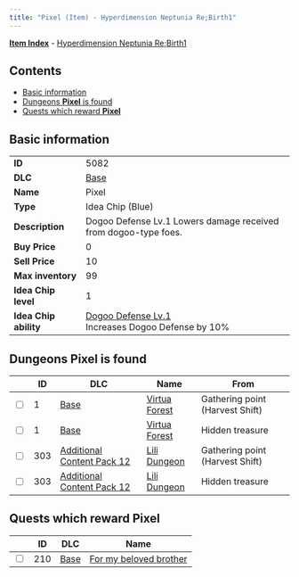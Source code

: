 ```yaml
---
title: "Pixel (Item) - Hyperdimension Neptunia Re;Birth1"
---
```


[**Item Index**](/neptunia/rb1/item/index.html) - [Hyperdimension Neptunia Re;Birth1](/neptunia/rb1)

## Contents

- [Basic information](#basic-information)
- [Dungeons **Pixel** is found](#dungeons-pixel-is-found)
- [Quests which reward **Pixel**](#quests-which-reward-pixel)

## Basic information

|   |   |
| -- | -- |
| **ID** | 5082 |
| **DLC** | [Base](/neptunia/rb1/dlc/1-base.html) |
| **Name** | Pixel |
| **Type** | Idea Chip (Blue) |
| **Description** | Dogoo Defense Lv.1 Lowers damage received from dogoo-type foes. |
| **Buy Price** | 0 |
| **Sell Price** | 10 |
| **Max inventory** | 99 |
| **Idea Chip level** | 1 |
| **Idea Chip ability** | [Dogoo Defense Lv.1](/neptunia/rb1/ability/1-9581-dogoo-defense-lv-1.html)<br />Increases Dogoo Defense by 10% |

## Dungeons **Pixel** is found

|    | ID | DLC | Name | From |
| -- | -- | --- | ---- | ---- |
| <input type="checkbox" id="rb1-dungeon-1-1" class="trackbox" /> | 1 | [Base](/neptunia/rb1/dlc/1-base.html) | [Virtua Forest](/neptunia/rb1/dungeon/1-1-virtua-forest.html) | Gathering point (Harvest Shift) |
| <input type="checkbox" id="rb1-dungeon-1-1" class="trackbox" /> | 1 | [Base](/neptunia/rb1/dlc/1-base.html) | [Virtua Forest](/neptunia/rb1/dungeon/1-1-virtua-forest.html) | Hidden treasure |
| <input type="checkbox" id="rb1-dungeon-21-303" class="trackbox" /> | 303 | [Additional Content Pack 12](/neptunia/rb1/dlc/21-pack12.html) | [Lili Dungeon](/neptunia/rb1/dungeon/21-303-lili-dungeon.html) | Gathering point (Harvest Shift) |
| <input type="checkbox" id="rb1-dungeon-21-303" class="trackbox" /> | 303 | [Additional Content Pack 12](/neptunia/rb1/dlc/21-pack12.html) | [Lili Dungeon](/neptunia/rb1/dungeon/21-303-lili-dungeon.html) | Hidden treasure |

## Quests which reward **Pixel**

|    | ID | DLC | Name |
| -- | -- | --- | ---- |
| <input type="checkbox" id="rb1-quest-1-210" class="trackbox" /> | 210 | [Base](/neptunia/rb1/dlc/1-base.html) | [For my beloved brother](/neptunia/rb1/quest/1-210-for-my-beloved-brother.html) |